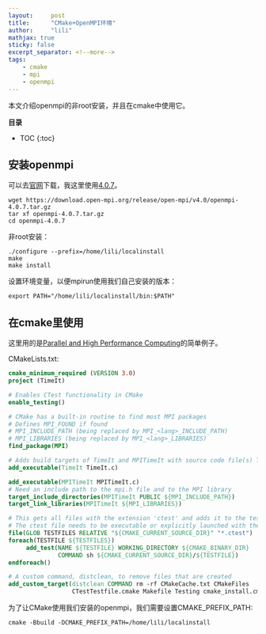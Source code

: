 ```yaml
---
layout:     post
title:      "CMake+OpenMPI环境" 
author:     "lili" 
mathjax: true
sticky: false
excerpt_separator: <!--more-->
tags:
    - cmake
    - mpi
    - openmpi
---
```


本文介绍openmpi的非root安装，并且在cmake中使用它。

<!--more-->

**目录**
* TOC
{:toc}


## 安装openmpi
 
可以去[官网](https://www.open-mpi.org/software/ompi/v5.0/)下载，我这里使用[4.0.7](https://download.open-mpi.org/release/open-mpi/v4.0/openmpi-4.0.7.tar.gz)。

```shell
wget https://download.open-mpi.org/release/open-mpi/v4.0/openmpi-4.0.7.tar.gz
tar xf openmpi-4.0.7.tar.gz
cd openmpi-4.0.7
```

非root安装：

```shell
./configure --prefix=/home/lili/localinstall
make
make install
```

设置环境变量，以便mpirun使用我们自己安装的版本：

```shell
export PATH="/home/lili/localinstall/bin:$PATH"
```

## 在cmake里使用

这里用的是[Parallel and High Performance Computing](https://github.com/essentialsofparallelcomputing/Chapter2/tree/18bc005198a4027428b303eab393dd16cbc6ff76/Listing1)的简单例子。

CMakeLists.txt:

```cmake
cmake_minimum_required (VERSION 3.0)
project (TimeIt)

# Enables CTest functionality in CMake
enable_testing()

# CMake has a built-in routine to find most MPI packages 
# Defines MPI_FOUND if found
# MPI_INCLUDE_PATH (being replaced by MPI_<lang>_INCLUDE_PATH)
# MPI_LIBRARIES (being replaced by MPI_<lang>_LIBRARIES)
find_package(MPI)

# Adds build targets of TimeIt and MPITimeIt with source code file(s) TimeIt.c and MPITimeIt.c
add_executable(TimeIt TimeIt.c)

add_executable(MPITimeIt MPITimeIt.c)
# Need an include path to the mpi.h file and to the MPI library
target_include_directories(MPITimeIt PUBLIC ${MPI_INCLUDE_PATH})
target_link_libraries(MPITimeIt ${MPI_LIBRARIES})

# This gets all files with the extension 'ctest' and adds it to the test list for CTest
# The ctest file needs to be executable or explicitly launched with the 'sh' command as below
file(GLOB TESTFILES RELATIVE "${CMAKE_CURRENT_SOURCE_DIR}" "*.ctest")
foreach(TESTFILE ${TESTFILES})
     add_test(NAME ${TESTFILE} WORKING_DIRECTORY ${CMAKE_BINARY_DIR}
              COMMAND sh ${CMAKE_CURRENT_SOURCE_DIR}/${TESTFILE})
endforeach()

# A custom command, distclean, to remove files that are created
add_custom_target(distclean COMMAND rm -rf CMakeCache.txt CMakeFiles
                  CTestTestfile.cmake Makefile Testing cmake_install.cmake)
```


为了让CMake使用我们安装的openmpi，我们需要设置CMAKE_PREFIX_PATH:


```shell
cmake -Bbuild -DCMAKE_PREFIX_PATH=/home/lili/localinstall
```



